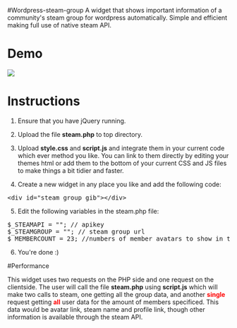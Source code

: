 #Wordpress-steam-group
A widget that shows important information of a community's steam group for wordpress automatically. Simple and efficient making full use of native steam API.

# Demo

<img src="http://www.otakuni.com/imgcdn/images/screenshot_from_2016-11-26_16:47:43-1480196895.png" />

# Instructions

1) Ensure that you have jQuery running.

2) Upload the file <b>steam.php</b> to top directory.

3) Upload <b>style.css</b> and <b>script.js</b> and integrate them in your current code which ever method you like. You can link to them directly by editing your themes html or add them to the bottom of your current CSS and JS files to make things a bit tidier and faster.

4) Create a new widget in any place you like and add the following code:

<pre>&lt;div id="steam_group_gib"&gt;&lt;/div&gt;</pre>

5) Edit the following variables in the steam.php file:

<pre>$_STEAMAPI = ""; // apikey
$_STEAMGROUP = ""; // steam group url
$_MEMBERCOUNT = 23; //numbers of member avatars to show in the widget
</pre>

6) You're done :)

#Performance

This widget uses two requests on the PHP side and one request on the clientside.
The user will call the file <b>steam.php</b> using <b>script.js</b> which will make two calls to steam, one getting all the group data, and another <b><font color="red">single</font></b> request getting <b><font color="red">all</font></b> user data for the amount of members specificed. This data would be avatar link, steam name and profile link, though other information is available through the steam API.
